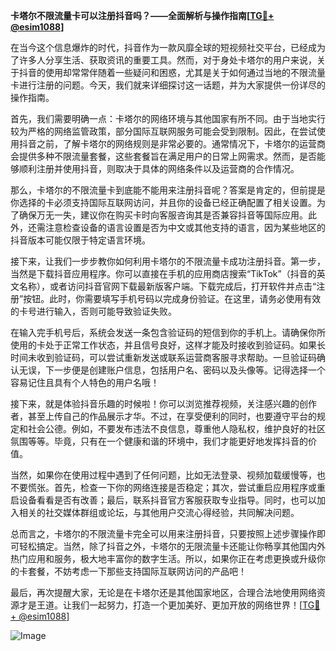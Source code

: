 **卡塔尔不限流量卡可以注册抖音吗？——全面解析与操作指南[[TG💪+ @esim1088](https://t.me/s/esim1088)]**

在当今这个信息爆炸的时代，抖音作为一款风靡全球的短视频社交平台，已经成为了许多人分享生活、获取资讯的重要工具。然而，对于身处卡塔尔的用户来说，关于抖音的使用却常常伴随着一些疑问和困惑，尤其是关于如何通过当地的不限流量卡进行注册的问题。今天，我们就来详细探讨这一话题，并为大家提供一份详尽的操作指南。

首先，我们需要明确一点：卡塔尔的网络环境与其他国家有所不同。由于当地实行较为严格的网络监管政策，部分国际互联网服务可能会受到限制。因此，在尝试使用抖音之前，了解卡塔尔的网络规则是非常必要的。通常情况下，卡塔尔的运营商会提供多种不限流量套餐，这些套餐旨在满足用户的日常上网需求。然而，是否能够顺利注册并使用抖音，则取决于具体的网络条件以及运营商的合作情况。

那么，卡塔尔的不限流量卡到底能不能用来注册抖音呢？答案是肯定的，但前提是你选择的卡必须支持国际互联网访问，并且你的设备已经正确配置了相关设置。为了确保万无一失，建议你在购买卡时向客服咨询其是否兼容抖音等国际应用。此外，还需注意检查设备的语言设置是否为中文或其他支持的语言，因为某些地区的抖音版本可能仅限于特定语言环境。

接下来，让我们一步步教你如何利用卡塔尔的不限流量卡成功注册抖音。第一步，当然是下载抖音应用程序。你可以直接在手机的应用商店搜索“TikTok”（抖音的英文名称），或者访问抖音官网下载最新版客户端。下载完成后，打开软件并点击“注册”按钮。此时，你需要填写手机号码以完成身份验证。在这里，请务必使用有效的卡号进行输入，否则可能导致验证失败。

在输入完手机号后，系统会发送一条包含验证码的短信到你的手机上。请确保你所使用的卡处于正常工作状态，并且信号良好，这样才能及时接收到验证码。如果长时间未收到验证码，可以尝试重新发送或联系运营商客服寻求帮助。一旦验证码确认无误，下一步便是创建账户信息，包括用户名、密码以及头像等。记得选择一个容易记住且具有个人特色的用户名哦！

接下来，就是体验抖音乐趣的时候啦！你可以浏览推荐视频，关注感兴趣的创作者，甚至上传自己的作品展示才华。不过，在享受便利的同时，也要遵守平台的规定和社会公德。例如，不要发布违法不良信息，尊重他人隐私权，维护良好的社区氛围等等。毕竟，只有在一个健康和谐的环境中，我们才能更好地发挥抖音的价值。

当然，如果你在使用过程中遇到了任何问题，比如无法登录、视频加载缓慢等，也不要慌张。首先，检查一下你的网络连接是否稳定；其次，尝试重启应用程序或重启设备看看是否有改善；最后，联系抖音官方客服获取专业指导。同时，也可以加入相关的社交媒体群组或论坛，与其他用户交流心得经验，共同解决问题。

总而言之，卡塔尔的不限流量卡完全可以用来注册抖音，只要按照上述步骤操作即可轻松搞定。当然，除了抖音之外，卡塔尔的无限流量卡还能让你畅享其他国内外热门应用和服务，极大地丰富你的数字生活。所以，如果你正在考虑更换或升级你的卡套餐，不妨考虑一下那些支持国际互联网访问的产品吧！

最后，再次提醒大家，无论是在卡塔尔还是其他国家地区，合理合法地使用网络资源才是王道。让我们一起努力，打造一个更加美好、更加开放的网络世界！[[TG💪+ @esim1088](https://t.me/s/esim1088)]  

![Image](https://i.postimg.cc/4NQfJmqS/Snipaste-2025-05-13-00-14-12.png)